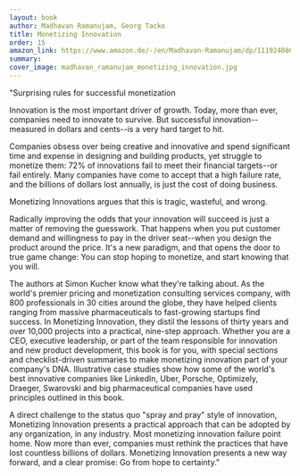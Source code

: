 ```yaml
---
layout: book
author: Madhavan Ramanujam, Georg Tacke
title: Monetizing Innovation
order: 15
amazon_link: https://www.amazon.de/-/en/Madhavan-Ramanujam/dp/1119240867
summary: 
cover_image: madhavan_ramanujam_monetizing_innovation.jpg
---
```


"Surprising rules for successful monetization

Innovation is the most important driver of growth. Today, more than ever, companies need to innovate to survive. But successful innovation--measured in dollars and cents--is a very hard target to hit.

Companies obsess over being creative and innovative and spend significant time and expense in designing and building products, yet struggle to monetize them: 72% of innovations fail to meet their financial targets--or fail entirely. Many companies have come to accept that a high failure rate, and the billions of dollars lost annually, is just the cost of doing business.

Monetizing Innovations argues that this is tragic, wasteful, and wrong.

Radically improving the odds that your innovation will succeed is just a matter of removing the guesswork. That happens when you put customer demand and willingness to pay in the driver seat--when you design the product around the price. It's a new paradigm, and that opens the door to true game change: You can stop hoping to monetize, and start knowing that you will.

The authors at Simon Kucher know what they're talking about. As the world's premier pricing and monetization consulting services company, with 800 professionals in 30 cities around the globe, they have helped clients ranging from massive pharmaceuticals to fast-growing startups find success. In Monetizing Innovation, they distil the lessons of thirty years and over 10,000 projects into a practical, nine-step approach. Whether you are a CEO, executive leadership, or part of the team responsible for innovation and new product development, this book is for you, with special sections and checklist-driven summaries to make monetizing innovation part of your company's DNA. Illustrative case studies show how some of the world's best innovative companies like LinkedIn, Uber, Porsche, Optimizely, Draeger, Swarovski and big pharmaceutical companies have used principles outlined in this book.

A direct challenge to the status quo "spray and pray" style of innovation, Monetizing Innovation presents a practical approach that can be adopted by any organization, in any industry. Most monetizing innovation failure point home. Now more than ever, companies must rethink the practices that have lost countless billions of dollars. Monetizing Innovation presents a new way forward, and a clear promise: Go from hope to certainty."